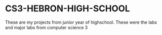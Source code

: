 # CS3-HEBRON-HIGH-SCHOOL
These are my projects from junior year of highschool. These were the labs and major labs from computer science 3
